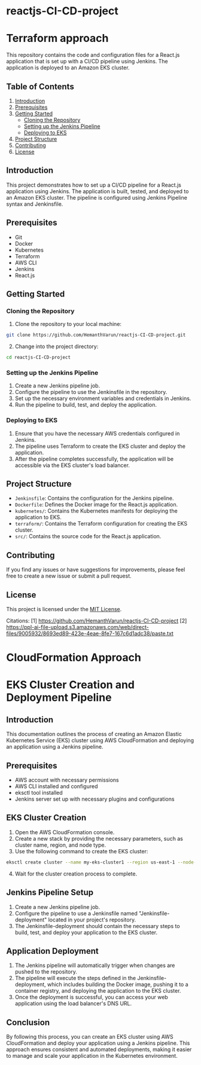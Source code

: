 # reactjs-CI-CD-project
# Terraform approach
This repository contains the code and configuration files for a React.js application that is set up with a CI/CD pipeline using Jenkins. The application is deployed to an Amazon EKS cluster.

## Table of Contents
1. [Introduction](#introduction)
2. [Prerequisites](#prerequisites)
3. [Getting Started](#getting-started)
   - [Cloning the Repository](#cloning-the-repository)
   - [Setting up the Jenkins Pipeline](#setting-up-the-jenkins-pipeline)
   - [Deploying to EKS](#deploying-to-eks)
4. [Project Structure](#project-structure)
5. [Contributing](#contributing)
6. [License](#license)

## Introduction
This project demonstrates how to set up a CI/CD pipeline for a React.js application using Jenkins. The application is built, tested, and deployed to an Amazon EKS cluster. The pipeline is configured using Jenkins Pipeline syntax and Jenkinsfile.

## Prerequisites
- Git
- Docker
- Kubernetes
- Terraform
- AWS CLI
- Jenkins
- React.js

## Getting Started

### Cloning the Repository
1. Clone the repository to your local machine:
```bash
git clone https://github.com/HemanthVarun/reactjs-CI-CD-project.git
```

2. Change into the project directory:
```bash
cd reactjs-CI-CD-project
```

### Setting up the Jenkins Pipeline
1. Create a new Jenkins pipeline job.
2. Configure the pipeline to use the Jenkinsfile in the repository.
3. Set up the necessary environment variables and credentials in Jenkins.
4. Run the pipeline to build, test, and deploy the application.

### Deploying to EKS
1. Ensure that you have the necessary AWS credentials configured in Jenkins.
2. The pipeline uses Terraform to create the EKS cluster and deploy the application.
3. After the pipeline completes successfully, the application will be accessible via the EKS cluster's load balancer.

## Project Structure
- `Jenkinsfile`: Contains the configuration for the Jenkins pipeline.
- `Dockerfile`: Defines the Docker image for the React.js application.
- `kubernetes/`: Contains the Kubernetes manifests for deploying the application to EKS.
- `terraform/`: Contains the Terraform configuration for creating the EKS cluster.
- `src/`: Contains the source code for the React.js application.

## Contributing
If you find any issues or have suggestions for improvements, please feel free to create a new issue or submit a pull request.

## License
This project is licensed under the [MIT License](LICENSE).

Citations:
[1] https://github.com/HemanthVarun/reactjs-CI-CD-project
[2] https://ppl-ai-file-upload.s3.amazonaws.com/web/direct-files/9005932/8693ed89-423e-4eae-8fe7-167c6d1adc38/paste.txt






# CloudFormation Approach 
# EKS Cluster Creation and Deployment Pipeline

## Introduction
This documentation outlines the process of creating an Amazon Elastic Kubernetes Service (EKS) cluster using AWS CloudFormation and deploying an application using a Jenkins pipeline.

## Prerequisites
- AWS account with necessary permissions
- AWS CLI installed and configured
- eksctl tool installed
- Jenkins server set up with necessary plugins and configurations


## EKS Cluster Creation
1. Open the AWS CloudFormation console.
2. Create a new stack by providing the necessary parameters, such as cluster name, region, and node type.
3. Use the following command to create the EKS cluster:

```bash
eksctl create cluster --name my-eks-cluster1 --region us-east-1 --node-type t2.small
```

4. Wait for the cluster creation process to complete.

## Jenkins Pipeline Setup
1. Create a new Jenkins pipeline job.
2. Configure the pipeline to use a Jenkinsfile named "Jenkinsfile-deployment" located in your project's repository.
3. The Jenkinsfile-deployment should contain the necessary steps to build, test, and deploy your application to the EKS cluster.

## Application Deployment
1. The Jenkins pipeline will automatically trigger when changes are pushed to the repository.
2. The pipeline will execute the steps defined in the Jenkinsfile-deployment, which includes building the Docker image, pushing it to a container registry, and deploying the application to the EKS cluster.
3. Once the deployment is successful, you can access your web application using the load balancer's DNS URL.

## Conclusion
By following this process, you can create an EKS cluster using AWS CloudFormation and deploy your application using a Jenkins pipeline. This approach ensures consistent and automated deployments, making it easier to manage and scale your application in the Kubernetes environment.
